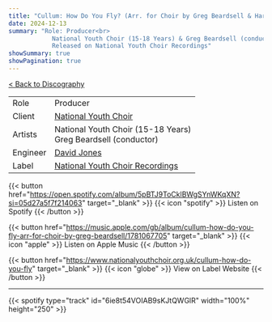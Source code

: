 ```yaml
---
title: "Cullum: How Do You Fly? (Arr. for Choir by Greg Beardsell & Harry Baker)"
date: 2024-12-13
summary: "Role: Producer<br>
            National Youth Choir (15-18 Years) & Greg Beardsell (conductor)<br>
            Released on National Youth Choir Recordings"
showSummary: true
showPagination: true
---
```

[< Back to Discography](/discography)

| | |
|-|-|
|Role|Producer|
|Client|[National Youth Choir](https://www.nationalyouthchoir.org.uk)|
|Artists|National Youth Choir (15-18 Years)<br>Greg Beardsell (conductor)|
|Engineer|[David Jones](https://sonusaudio.co.uk/)|
|Label|[National Youth Choir Recordings](https://www.nationalyouthchoir.org.uk/recordings)

{{< button href="https://open.spotify.com/album/5pBTJ9ToCklBWgSYnWKqXN?si=05d27a5f7f214063" target="_blank" >}}
{{< icon "spotify" >}} Listen on Spotify
{{< /button >}}

{{< button href="https://music.apple.com/gb/album/cullum-how-do-you-fly-arr-for-choir-by-greg-beardsell/1781067705" target="_blank" >}}
{{< icon "apple" >}} Listen on Apple Music
{{< /button >}}

{{< button href="https://www.nationalyouthchoir.org.uk/cullum-how-do-you-fly" target="_blank" >}}
{{< icon "globe" >}} View on Label Website
{{< /button >}}

---

{{< spotify type="track" id="6ie8t54VOIAB9sKJtQWGlR" width="100%" height="250" >}}
